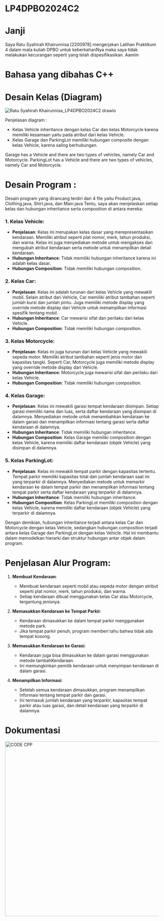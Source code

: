 # LP4DPBO2024C2

# Janji
Saya Ratu Syahirah Khairunnisa [2200978] 
mengerjakan Latihan Praktikum 4
dalam mata kuliah DPBO
untuk keberkahanNya maka saya tidak melakukan kecurangan 
seperti yang telah dispesifikasikan. 
Aamiin

# Bahasa yang dibahas C++

# Desain Kelas (Diagram)
![Ratu Syahirah Khairunnisa_LP4DPBO2024C2 drawio](https://github.com/queenxhr/LP4DPBO2024C2/assets/135084798/77827443-53d5-465d-98dd-efcb69a58448)


Penjelasan diagram : 
- Kelas Vehicle inheritance dengan kelas Car dan kelas Motorcycle karena memiliki kesamaan yaitu pada atribut dari kelas Vehicle.
- Kelas Garage dan ParkingLot memiliki hubungan composite dengan kelas Vehicle, karena saling berhubungan.

Garage has a Vehicle and there are two types of vehicles, namely Car and Motorcycle.
ParkingLot has a Vehicle and there are two types of vehicles, namely Car and Motorcycle.

# Desain Program :
Desain program yang dirancang terdiri dari 4 file yaitu Product.java, Clothing.java, Shirt.java, dan Main.java
Tentu, saya akan menjelaskan setiap kelas dan hubungan inheritance serta composition di antara mereka:

### 1. Kelas Vehicle:
- **Penjelasan**: Kelas ini merupakan kelas dasar yang merepresentasikan kendaraan. Memiliki atribut seperti plat nomor, merk, tahun produksi, dan warna. Kelas ini juga menyediakan metode untuk mengakses dan mengubah atribut kendaraan serta metode untuk menampilkan detail kendaraan.
- **Hubungan Inheritance**: Tidak memiliki hubungan inheritance karena ini adalah kelas dasar.
- **Hubungan Composition**: Tidak memiliki hubungan composition.

### 2. Kelas Car:
- **Penjelasan**: Kelas ini adalah turunan dari kelas Vehicle yang mewakili mobil. Selain atribut dari Vehicle, Car memiliki atribut tambahan seperti jumlah kursi dan jumlah pintu. Juga memiliki metode display yang override metode display dari Vehicle untuk menampilkan informasi spesifik tentang mobil.
- **Hubungan Inheritance**: Car mewarisi sifat dan perilaku dari kelas Vehicle.
- **Hubungan Composition**: Tidak memiliki hubungan composition.

### 3. Kelas Motorcycle:
- **Penjelasan**: Kelas ini juga turunan dari kelas Vehicle yang mewakili sepeda motor. Memiliki atribut tambahan seperti jenis motor dan kapasitas tangki. Seperti Car, Motorcycle juga memiliki metode display yang override metode display dari Vehicle.
- **Hubungan Inheritance**: Motorcycle juga mewarisi sifat dan perilaku dari kelas Vehicle.
- **Hubungan Composition**: Tidak memiliki hubungan composition.

### 4. Kelas Garage:
- **Penjelasan**: Kelas ini mewakili garasi tempat kendaraan disimpan. Setiap garasi memiliki nama dan luas, serta daftar kendaraan yang disimpan di dalamnya. Menyediakan metode untuk menambahkan kendaraan ke dalam garasi dan menampilkan informasi tentang garasi serta daftar kendaraan di dalamnya.
- **Hubungan Inheritance**: Tidak memiliki hubungan inheritance.
- **Hubungan Composition**: Kelas Garage memiliki composition dengan kelas Vehicle, karena memiliki daftar kendaraan (objek Vehicle) yang disimpan di dalamnya.

### 5. Kelas ParkingLot:
- **Penjelasan**: Kelas ini mewakili tempat parkir dengan kapasitas tertentu. Tempat parkir memiliki kapasitas total dan jumlah kendaraan saat ini yang terparkir di dalamnya. Menyediakan metode untuk memarkir kendaraan ke dalam tempat parkir dan menampilkan informasi tentang tempat parkir serta daftar kendaraan yang terparkir di dalamnya.
- **Hubungan Inheritance**: Tidak memiliki hubungan inheritance.
- **Hubungan Composition**: Kelas ParkingLot memiliki composition dengan kelas Vehicle, karena memiliki daftar kendaraan (objek Vehicle) yang terparkir di dalamnya.

Dengan demikian, hubungan inheritance terjadi antara kelas Car dan Motorcycle dengan kelas Vehicle, sedangkan hubungan composition terjadi antara kelas Garage dan ParkingLot dengan kelas Vehicle. Hal ini membantu dalam memodelkan hierarki dan struktur hubungan antar objek dalam program.
# Penjelasan Alur Program:

1. **Membuat Kendaraan**: 
   - Membuat kendaraan seperti mobil atau sepeda motor dengan atribut seperti plat nomor, merk, tahun produksi, dan warna.
   - Setiap kendaraan dibuat menggunakan kelas Car atau Motorcycle, tergantung jenisnya.

2. **Memasukkan Kendaraan ke Tempat Parkir**:
   - Kendaraan dimasukkan ke dalam tempat parkir menggunakan metode park.
   - Jika tempat parkir penuh, program memberi tahu bahwa tidak ada tempat kosong.

3. **Memasukkan Kendaraan ke Garasi**:
   - Kendaraan juga bisa dimasukkan ke dalam garasi menggunakan metode tambahKendaraan.
   - Ini memungkinkan pemilik kendaraan untuk menyimpan kendaraan di dalam garasi.

4. **Menampilkan Informasi**:
   - Setelah semua kendaraan dimasukkan, program menampilkan informasi tentang tempat parkir dan garasi.
   - Ini termasuk jumlah kendaraan yang terparkir, kapasitas tempat parkir atau luas garasi, dan detail kendaraan yang terparkir di dalamnya.

# Dokumentasi
<img width="571" alt="CODE CPP" src="https://github.com/queenxhr/LP4DPBO2024C2/assets/135084798/432c74e9-b4b3-4185-9421-000f795a3c3a">


